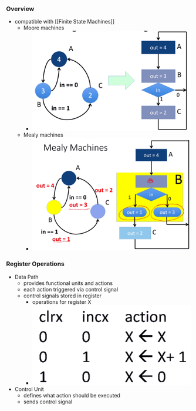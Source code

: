 ### Overview
+ compatible with [[Finite State Machines]]
	+ Moore machines
		+ ![](../../../z_images/Pasted%20image%2020221031175959.png)
	+ Mealy machines
		+ ![](../../../z_images/Pasted%20image%2020221031180114.png)

### Register Operations 
+ Data Path
	+ provides functional units and actions
	+ each action triggered via control signal
	+ control signals stored in register
		+ operations for register X
		+ ![](../../../z_images/Pasted%20image%2020221031180727.png)
+ Control Unit
	+ defines what action should be executed
	+ sends control signal